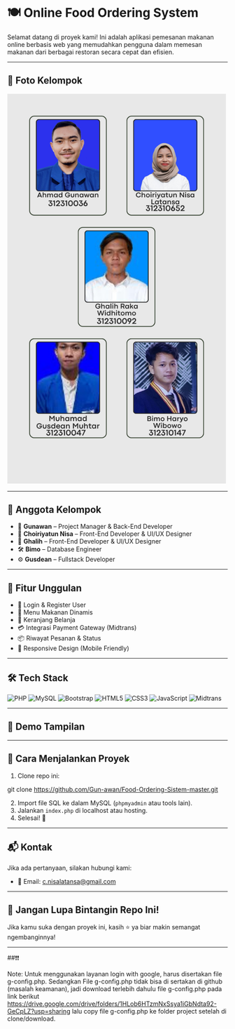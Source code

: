# 🍽️ Online Food Ordering System

Selamat datang di proyek kami! Ini adalah aplikasi pemesanan makanan online berbasis web yang memudahkan pengguna dalam memesan makanan dari berbagai restoran secara cepat dan efisien.

---

## 📸 Foto Kelompok

<img src="https://raw.githubusercontent.com/Gun-awan/Food-Ordering-Sistem-master/main/2_20250609_061025_0001.png" alt="Foto Kelompok" width="500"/>

---

## 👥 Anggota Kelompok

- 🧠 **Gunawan** – Project Manager & Back-End Developer  
- 🎨 **Choiriyatun Nisa** – Front-End Developer & UI/UX Designer  
- 🎨 **Ghalih** – Front-End Developer & UI/UX Designer  
- 🛠️ **Bimo** – Database Engineer  
- ⚙️ **Gusdean** – Fullstack Developer  

---

## 🚀 Fitur Unggulan

- 🔐 Login & Register User
- 🍔 Menu Makanan Dinamis
- 🛒 Keranjang Belanja
- 💳 Integrasi Payment Gateway (Midtrans)
- 📦 Riwayat Pesanan & Status
- 📱 Responsive Design (Mobile Friendly)

---

## 🛠️ Tech Stack

![PHP](https://img.shields.io/badge/PHP-7.4-blue?logo=php)
![MySQL](https://img.shields.io/badge/MySQL-Database-4479A1?logo=mysql)
![Bootstrap](https://img.shields.io/badge/Bootstrap-Framework-purple?logo=bootstrap)
![HTML5](https://img.shields.io/badge/HTML5-Markup-orange?logo=html5)
![CSS3](https://img.shields.io/badge/CSS3-Stylesheet-blue?logo=css3)
![JavaScript](https://img.shields.io/badge/JavaScript-Frontend-F7DF1E?logo=javascript)
![Midtrans](https://img.shields.io/badge/Midtrans-Payment-lightgrey)

---

## 📸 Demo Tampilan 

> 

---

## 📌 Cara Menjalankan Proyek

1. Clone repo ini:

git clone https://github.com/Gun-awan/Food-Ordering-Sistem-master.git

2. Import file SQL ke dalam MySQL (`phpmyadmin` atau tools lain).
3. Jalankan `index.php` di localhost atau hosting.
4. Selesai! 🎉

---

## 📬 Kontak

Jika ada pertanyaan, silakan hubungi kami:

- 📧 Email: c.nisalatansa@gmail.com

---

## 🌟 Jangan Lupa Bintangin Repo Ini!

Jika kamu suka dengan proyek ini, kasih ⭐ ya biar makin semangat ngembanginnya!

---

##❗❗

Note: Untuk menggunakan layanan login with google, harus disertakan file g-config.php.
Sedangkan File g-config.php tidak bisa di sertakan di github (masalah keamanan), jadi download terlebih dahulu file g-config.php
pada link berikut https://drive.google.com/drive/folders/1HLob6HTzmNxSsya1iGbNdta92-GeCpLZ?usp=sharing
lalu copy file g-config.php ke folder project setelah di clone/download.
